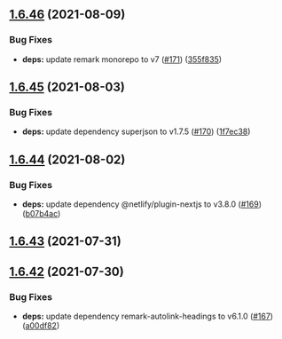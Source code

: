 ## [1.6.46](https://github.com/dds/bosabosa.org/compare/v1.6.45...v1.6.46) (2021-08-09)


### Bug Fixes

* **deps:** update remark monorepo to v7 ([#171](https://github.com/dds/bosabosa.org/issues/171)) ([355f835](https://github.com/dds/bosabosa.org/commit/355f835a7b75d029db5f96315bba83d34dde3174))



## [1.6.45](https://github.com/dds/bosabosa.org/compare/v1.6.44...v1.6.45) (2021-08-03)


### Bug Fixes

* **deps:** update dependency superjson to v1.7.5 ([#170](https://github.com/dds/bosabosa.org/issues/170)) ([1f7ec38](https://github.com/dds/bosabosa.org/commit/1f7ec38dbb0046fc600b471afa1308e9b515b6ff))



## [1.6.44](https://github.com/dds/bosabosa.org/compare/v1.6.43...v1.6.44) (2021-08-02)


### Bug Fixes

* **deps:** update dependency @netlify/plugin-nextjs to v3.8.0 ([#169](https://github.com/dds/bosabosa.org/issues/169)) ([b07b4ac](https://github.com/dds/bosabosa.org/commit/b07b4ac0465887efc0c70766d7e3469ae85f362e))



## [1.6.43](https://github.com/dds/bosabosa.org/compare/v1.6.42...v1.6.43) (2021-07-31)



## [1.6.42](https://github.com/dds/bosabosa.org/compare/v1.6.41...v1.6.42) (2021-07-30)


### Bug Fixes

* **deps:** update dependency remark-autolink-headings to v6.1.0 ([#167](https://github.com/dds/bosabosa.org/issues/167)) ([a00df82](https://github.com/dds/bosabosa.org/commit/a00df823c5e38d66da351c91e714051d28d836ec))



